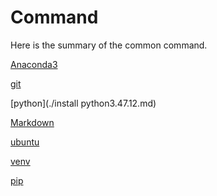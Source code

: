# Command

Here is the summary of the common command.

[Anaconda3](./Anaconda3.md)

[git](./git.md)

[python](./install python3.47.12.md)

[Markdown]((./Markdown.md))

[ubuntu](./ubuntu.md)

[venv](./venv.md)

[pip](./pip.md)
